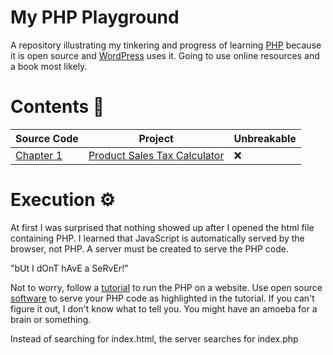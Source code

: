 # My PHP Playground
A repository illustrating my tinkering and progress of learning [PHP](https://www.php.net/) because it is open source 
and [WordPress](https://wordpress.com/) uses it. Going to use online resources and a book most likely.
# Contents :meat_on_bone:

| Source Code | Project | Unbreakable |
| ----------- | ------- | ----------- |
| [Chapter 1](CHAPTER_01) | [Product Sales Tax Calculator](https://youtu.be/d054CRkQeQM) | :x: |

# Execution :gear:
At first I was surprised that nothing showed up after I opened the html file containing PHP. I learned that JavaScript is automatically served by the browser, not PHP. A server must be created to serve the PHP code.

"bUt I dOnT hAvE a SeRvEr!"

Not to worry, follow a [tutorial](https://www.youtube.com/watch?v=RwQW0Qy85jY) to run the PHP on a website. Use open source [software](https://www.mamp.info/en/windows/) to serve your PHP code as highlighted in the tutorial. If you can't figure it out, I don't know what to tell you. You might have an amoeba for a brain or something.

Instead of searching for index.html, the server searches for index.php
